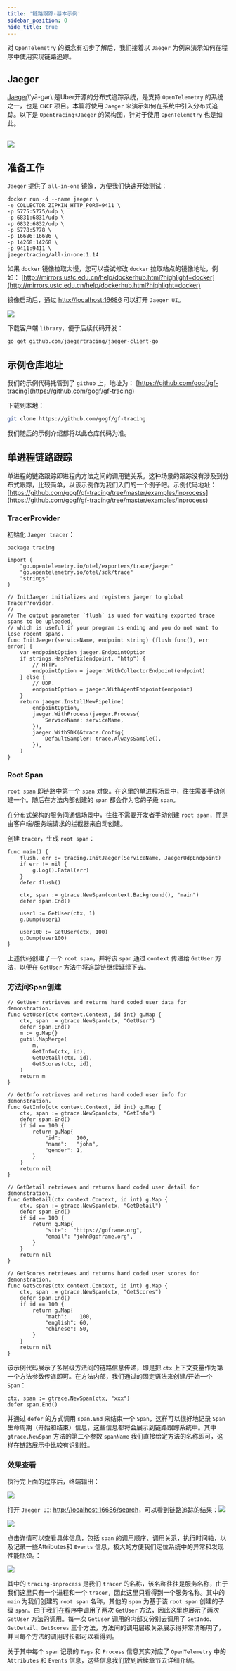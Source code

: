 ```yaml
---
title: '链路跟踪-基本示例'
sidebar_position: 0
hide_title: true
---
```


对 `OpenTelemetry` 的概念有初步了解后，我们接着以 `Jaeger` 为例来演示如何在程序中使用实现链路追踪。

## Jaeger

[Jaeger](https://www.jaegertracing.io/)\\ˈyā-gər\ 是Uber开源的分布式追踪系统，是支持 `OpenTelemetry` 的系统之一，也是 `CNCF` 项目。本篇将使用 `Jaeger` 来演示如何在系统中引入分布式追踪。以下是 `Opentracing+Jaeger` 的架构图，针对于使用 `OpenTelemetry` 也是如此。

## ![](/markdown/ff0aa838cef5432129e082b350283364.png)

## 准备工作

`Jaeger` 提供了 `all-in-one` 镜像，方便我们快速开始测试：

```
docker run -d --name jaeger \
-e COLLECTOR_ZIPKIN_HTTP_PORT=9411 \
-p 5775:5775/udp \
-p 6831:6831/udp \
-p 6832:6832/udp \
-p 5778:5778 \
-p 16686:16686 \
-p 14268:14268 \
-p 9411:9411 \
jaegertracing/all-in-one:1.14
```

如果 `docker` 镜像拉取太慢，您可以尝试修改 `docker` 拉取站点的镜像地址，例如： [http://mirrors.ustc.edu.cn/help/dockerhub.html?highlight=docker](http://mirrors.ustc.edu.cn/help/dockerhub.html?highlight=docker)

镜像启动后，通过 [http://localhost:16686](http://localhost:16686/) 可以打开 `Jaeger UI`。

![](/markdown/a269f14d93308465fa76282f4f03bde1.png)

下载客户端 `library`，便于后续代码开发：

```
go get github.com/jaegertracing/jaeger-client-go
```

## 示例仓库地址

我们的示例代码托管到了 `github` 上，地址为： [https://github.com/gogf/gf-tracing](https://github.com/gogf/gf-tracing)

下载到本地：

```bash
git clone https://github.com/gogf/gf-tracing
```

我们随后的示例介绍都将以此仓库代码为准。

## 单进程链路跟踪

单进程的链路跟踪即进程内方法之间的调用链关系。这种场景的跟踪没有涉及到分布式跟踪，比较简单，以该示例作为我们入门的一个例子吧。示例代码地址： [https://github.com/gogf/gf-tracing/tree/master/examples/inprocess](https://github.com/gogf/gf-tracing/tree/master/examples/inprocess)

### TracerProvider

初始化 `Jaeger tracer`：

```
package tracing

import (
	"go.opentelemetry.io/otel/exporters/trace/jaeger"
	"go.opentelemetry.io/otel/sdk/trace"
	"strings"
)

// InitJaeger initializes and registers jaeger to global TracerProvider.
//
// The output parameter `flush` is used for waiting exported trace spans to be uploaded,
// which is useful if your program is ending and you do not want to lose recent spans.
func InitJaeger(serviceName, endpoint string) (flush func(), err error) {
	var endpointOption jaeger.EndpointOption
	if strings.HasPrefix(endpoint, "http") {
		// HTTP.
		endpointOption = jaeger.WithCollectorEndpoint(endpoint)
	} else {
		// UDP.
		endpointOption = jaeger.WithAgentEndpoint(endpoint)
	}
	return jaeger.InstallNewPipeline(
		endpointOption,
		jaeger.WithProcess(jaeger.Process{
			ServiceName: serviceName,
		}),
		jaeger.WithSDK(&trace.Config{
			DefaultSampler: trace.AlwaysSample(),
		}),
	)
}
```

### Root Span

`root span` 即链路中第一个 `span` 对象。在这里的单进程场景中，往往需要手动创建一个。随后在方法内部创建的 `span` 都会作为它的子级 `span`。

在分布式架构的服务间通信场景中，往往不需要开发者手动创建 `root span`，而是由客户端/服务端请求的拦截器来自动创建。

创建 `tracer`，生成 `root span`：

```
func main() {
	flush, err := tracing.InitJaeger(ServiceName, JaegerUdpEndpoint)
	if err != nil {
		g.Log().Fatal(err)
	}
	defer flush()

	ctx, span := gtrace.NewSpan(context.Background(), "main")
	defer span.End()

	user1 := GetUser(ctx, 1)
	g.Dump(user1)

	user100 := GetUser(ctx, 100)
	g.Dump(user100)
}
```

上述代码创建了一个 `root span`，并将该 `span` 通过 `context` 传递给 `GetUser` 方法，以便在 `GetUser` 方法中将追踪链继续延续下去。

### 方法间Span创建

```
// GetUser retrieves and returns hard coded user data for demonstration.
func GetUser(ctx context.Context, id int) g.Map {
	ctx, span := gtrace.NewSpan(ctx, "GetUser")
	defer span.End()
	m := g.Map{}
	gutil.MapMerge(
		m,
		GetInfo(ctx, id),
		GetDetail(ctx, id),
		GetScores(ctx, id),
	)
	return m
}

// GetInfo retrieves and returns hard coded user info for demonstration.
func GetInfo(ctx context.Context, id int) g.Map {
	ctx, span := gtrace.NewSpan(ctx, "GetInfo")
	defer span.End()
	if id == 100 {
		return g.Map{
			"id":     100,
			"name":   "john",
			"gender": 1,
		}
	}
	return nil
}

// GetDetail retrieves and returns hard coded user detail for demonstration.
func GetDetail(ctx context.Context, id int) g.Map {
	ctx, span := gtrace.NewSpan(ctx, "GetDetail")
	defer span.End()
	if id == 100 {
		return g.Map{
			"site":  "https://goframe.org",
			"email": "john@goframe.org",
		}
	}
	return nil
}

// GetScores retrieves and returns hard coded user scores for demonstration.
func GetScores(ctx context.Context, id int) g.Map {
	ctx, span := gtrace.NewSpan(ctx, "GetScores")
	defer span.End()
	if id == 100 {
		return g.Map{
			"math":    100,
			"english": 60,
			"chinese": 50,
		}
	}
	return nil
}
```

该示例代码展示了多层级方法间的链路信息传递，即是把 `ctx` 上下文变量作为第一个方法参数传递即可。在方法内部，我们通过的固定语法来创建/开始一个 `Span`：

```
ctx, span := gtrace.NewSpan(ctx, "xxx")
defer span.End()
```

并通过 `defer` 的方式调用 `span.End` 来结束一个 `Span`，这样可以很好地记录 `Span` 生命周期（开始和结束）信息，这些信息都将会展示到链路跟踪系统中。其中 `gtrace.NewSpan` 方法的第二个参数 `spanName` 我们直接给定方法的名称即可，这样在链路展示中比较有识别性。

### 效果查看

执行完上面的程序后，终端输出：

![](/markdown/ac96a8325c7447c7af1733c637b8f5bf.png)

打开 `Jaeger UI`: [http://localhost:16686/search](http://localhost:16686/search)，可以看到链路追踪的结果：![](/markdown/21c9db44baf7c2ff8d0077e2ca1c4c66.jpg)

![](/markdown/61014f02811a4e5415b896a5012a79dc.png)

点击详情可以查看具体信息，包括 `span` 的调用顺序、调用关系，执行时间轴，以及记录一些Attributes和 `Events` 信息，极大的方便我们定位系统中的异常和发现性能瓶颈。：

![](/markdown/8e70e72b22822c2deda8d7dc1334c75e.png)

其中的 `tracing-inprocess` 是我们 `tracer` 的名称，该名称往往是服务名称，由于我们这里只有一个进程和一个 `tracer`，因此这里只看得到一个服务名称。其中的 `main` 为我们创建的 `root span` 名称，其他的 `span` 为基于该 `root span` 创建的子级 `span`。由于我们在程序中调用了两次 `GetUser` 方法，因此这里也展示了两次 `GetUser` 方法的调用。每一次 `GetUser` 调用的内部又分别去调用了 `GetIndo、GetDetail、GetScores` 三个方法，方法间的调用层级关系展示得非常清晰明了，并且每个方法的调用时长都可以看得到。

关于其中每个 `span` 记录的 `Tags` 和 `Process` 信息其实对应了 `OpenTelemetry` 中的 `Attributes` 和 `Events` 信息，这些信息我们放到后续章节去详细介绍。